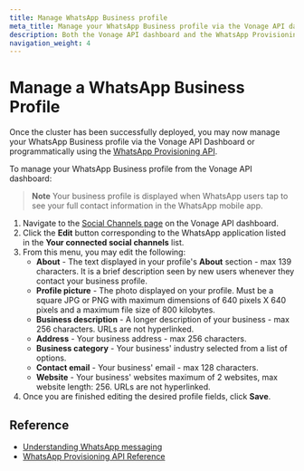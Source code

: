 ```yaml
---
title: Manage WhatsApp Business profile
meta_title: Manage your WhatsApp Business profile via the Vonage API dashboard or the WhatsApp Provisioning API. 
description: Both the Vonage API dashboard and the WhatsApp Provisioning API allow you to manage your WhatsApp Business profile. 
navigation_weight: 4
---
```


# Manage a WhatsApp Business Profile

Once the cluster has been successfully deployed, you may now manage your WhatsApp Business profile via the Vonage API Dashboard or programmatically using the [WhatsApp Provisioning API](/api/whatsapp-provisioning).

To manage your WhatsApp Business profile from the Vonage API dashboard:

> **Note** Your business profile is displayed when WhatsApp users tap to see your full contact information in the WhatsApp mobile app.

1. Navigate to the [Social Channels page](https://dashboard.nexmo.com/messages/social-channels) on the Vonage API dashboard.
2. Click the **Edit** button corresponding to the WhatsApp application listed in the **Your connected social channels** list.
3. From this menu, you may edit the following:
    * **About** - The text displayed in your profile's **About** section - max 139 characters. It is a brief description seen by new users whenever they contact your business profile.
    * **Profile picture** - The photo displayed on your profile. Must be a square JPG or PNG with maximum dimensions of 640 pixels X 640 pixels and a maximum file size of 800 kilobytes.
    * **Business description** - A longer description of your business - max 256 characters. URLs are not hyperlinked.
    * **Address** - Your business address - max 256 characters.
    * **Business category** - Your business' industry selected from a list of options.
    * **Contact email** - Your business' email - max 128 characters.
    * **Website** - Your business' websites maximum of 2 websites, max website length: 256. URLs are not hyperlinked.
4. Once you are finished editing the desired profile fields, click **Save**.

## Reference

* [Understanding WhatsApp messaging](/messages/concepts/whatsapp)
* [WhatsApp Provisioning API Reference](/api/whatsapp-provisioning)
